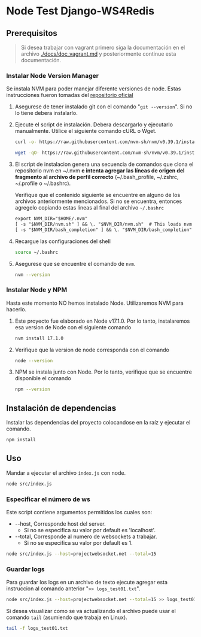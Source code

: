 # Node Test Django-WS4Redis

## Prerequisitos
> Si desea trabajar con vagrant primero siga la documentación en el archivo [./docs/doc_vagrant.md](https://github.com/fernandoperezwh/Node-Test-Django-WS4Redis/blob/master/docs/doc_vagrant.md) y posteriormente continue esta documentación. 


### Instalar Node Version Manager
Se instala NVM para poder manejar diferente versiones de node. Estas instrucciones fueron tomadas del [repositorio oficial](https://github.com/nvm-sh/nvm#installing-and-updating)

1. Asegurese de tener instalado git con el comando "`git --version`". Si no lo tiene debera instalarlo.

2. Ejecute el script de instalación. Debera descargarlo y ejecutarlo manualmente. Utilice el siguiente comando cURL o Wget.
    ```bash
    curl -o- https://raw.githubusercontent.com/nvm-sh/nvm/v0.39.1/install.sh | bash
    ```
    ```bash
    wget -qO- https://raw.githubusercontent.com/nvm-sh/nvm/v0.39.1/install.sh | bash
    ```
3. El script de instalacion genera una secuencia de comandos que clona el repositorio nvm en ~/.nvm __e intenta agregar las líneas de origen del fragmento al archivo de perfil correcto__ (~/.bash_profile, ~/.zshrc, ~/.profile o ~/.bashrc).

    Verifique que el contenido siguiente se encuentre en alguno de los archivos anteriormente mencionados. Si no se encuentra, entonces agregelo copiando estas lineas al final del archivo `~/.bashrc`

    ```txt
    export NVM_DIR="$HOME/.nvm"
    [ -s "$NVM_DIR/nvm.sh" ] && \. "$NVM_DIR/nvm.sh"  # This loads nvm
    [ -s "$NVM_DIR/bash_completion" ] && \. "$NVM_DIR/bash_completion"  # This loads nvm bash_completion
    ```

4. Recargue las configuraciones del shell
    ```bash
    source ~/.bashrc
    ```

5. Asegurese que se encuentre el comando de `nvm`.
    ```bash
    nvm --version
    ```

### Instalar Node y NPM

Hasta este momento NO hemos instalado Node. Utilizaremos NVM para hacerlo.

1. Este proyecto fue elaborado en Node v17.1.0. Por lo tanto, instalaremos esa version de Node con el siguiente comando
    ```bash
    nvm install 17.1.0
    ```
2. Verifique que la version de node corresponda con el comando
    ```bash
    node --version
    ```
3. NPM se instala junto con Node. Por lo tanto, verifique que se encuentre disponible el comando
    ```bash
    npm --version
    ```


## Instalación de dependencias

Instalar las dependencias del proyecto colocandose en la raíz y ejecutar el comando.
```bash
npm install
```

## Uso

Mandar a ejecutar el archivo `index.js` con node.
```bash
node src/index.js
```

### Especificar el número de ws
Este script contiene argumentos permitidos los cuales son:

- --host, Corresponde host del server. 
  - Si no se especifica su valor por default es 'localhost'.
- --total, Corresponde al numero de websockets a trabajar. 
  - Si no se especifica su valor por default es 1.

```bash
node src/index.js --host=projectwebsocket.net --total=15
```

### Guardar logs
Para guardar los logs en un archivo de texto ejecute agregar esta instruccion al comando anterior "`>> logs_test01.txt`".
```bash
node src/index.js --host=projectwebsocket.net --total=15 >> logs_test01.txt
```

Si desea visualizar como se va actualizando el archivo puede usar el comando `tail` (asumiendo que trabaja en Linux).
```bash
tail -f logs_test01.txt
```
